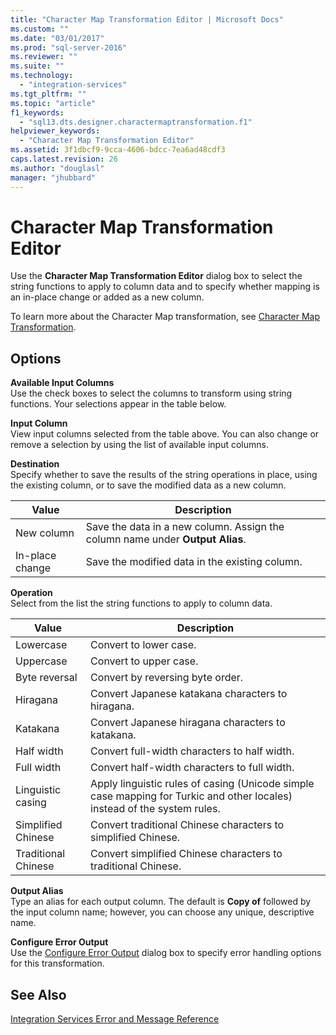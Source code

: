 ```yaml
---
title: "Character Map Transformation Editor | Microsoft Docs"
ms.custom: ""
ms.date: "03/01/2017"
ms.prod: "sql-server-2016"
ms.reviewer: ""
ms.suite: ""
ms.technology: 
  - "integration-services"
ms.tgt_pltfrm: ""
ms.topic: "article"
f1_keywords: 
  - "sql13.dts.designer.charactermaptransformation.f1"
helpviewer_keywords: 
  - "Character Map Transformation Editor"
ms.assetid: 3f1dbcf9-9cca-4606-bdcc-7ea6ad48cdf3
caps.latest.revision: 26
ms.author: "douglasl"
manager: "jhubbard"
---
```

# Character Map Transformation Editor
  Use the **Character Map Transformation Editor** dialog box to select the string functions to apply to column data and to specify whether mapping is an in-place change or added as a new column.  
  
 To learn more about the Character Map transformation, see [Character Map Transformation](../../../integration-services/data-flow/transformations/character-map-transformation.md).  
  
## Options  
 **Available Input Columns**  
 Use the check boxes to select the columns to transform using string functions. Your selections appear in the table below.  
  
 **Input Column**  
 View input columns selected from the table above. You can also change or remove a selection by using the list of available input columns.  
  
 **Destination**  
 Specify whether to save the results of the string operations in place, using the existing column, or to save the modified data as a new column.  
  
|Value|Description|  
|-----------|-----------------|  
|New column|Save the data in a new column. Assign the column name under **Output Alias**.|  
|In-place change|Save the modified data in the existing column.|  
  
 **Operation**  
 Select from the list the string functions to apply to column data.  
  
|Value|Description|  
|-----------|-----------------|  
|Lowercase|Convert to lower case.|  
|Uppercase|Convert to upper case.|  
|Byte reversal|Convert by reversing byte order.|  
|Hiragana|Convert Japanese katakana characters to hiragana.|  
|Katakana|Convert Japanese hiragana characters to katakana.|  
|Half width|Convert full-width characters to half width.|  
|Full width|Convert half-width characters to full width.|  
|Linguistic casing|Apply linguistic rules of casing (Unicode simple case mapping for Turkic and other locales) instead of the system rules.|  
|Simplified Chinese|Convert traditional Chinese characters to simplified Chinese.|  
|Traditional Chinese|Convert simplified Chinese characters to traditional Chinese.|  
  
 **Output Alias**  
 Type an alias for each output column. The default is **Copy of** followed by the input column name; however, you can choose any unique, descriptive name.  
  
 **Configure Error Output**  
 Use the [Configure Error Output](http://msdn.microsoft.com/library/5f8da390-fab5-44f8-b268-d8fa313ce4b9) dialog box to specify error handling options for this transformation.  
  
## See Also  
 [Integration Services Error and Message Reference](../../../integration-services/integration-services-error-and-message-reference.md)  
  
  